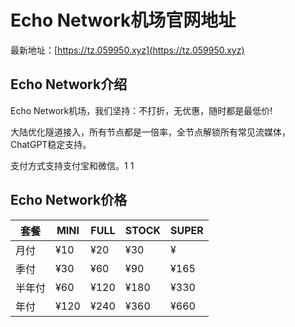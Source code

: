 # Echo Network机场官网地址

最新地址：[https://tz.059950.xyz](https://tz.059950.xyz)

## Echo Network介绍

Echo Network机场，我们坚持：不打折，无优惠，随时都是最低价!

大陆优化隧道接入，所有节点都是一倍率，全节点解锁所有常见流媒体，ChatGPT稳定支持。

支付方式支持支付宝和微信。1
1
## Echo Network价格

|套餐|MINI|FULL|STOCK|SUPER|
|----|----|----|----|----|
|月付|¥10|¥20|¥30|¥|55
|季付|¥30|¥60|¥90|¥165|
|半年付|¥60|¥120|¥180|¥330|
|年付|¥120|¥240|¥360|¥660|


